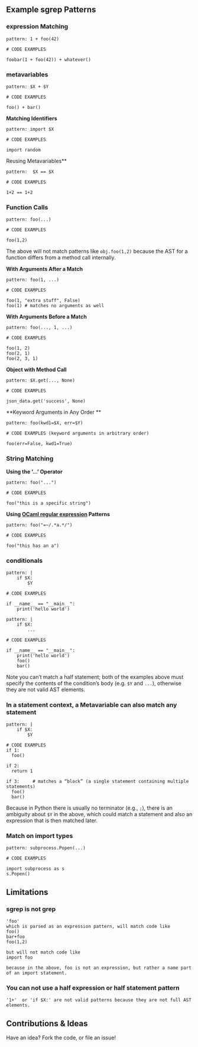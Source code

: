 ## Example sgrep Patterns

### expression Matching

```
pattern: 1 + foo(42)

# CODE EXAMPLES

foobar(1 + foo(42)) + whatever()
```

### metavariables

```
pattern: $X + $Y

# CODE EXAMPLES

foo() + bar()
```

**Matching Identifiers**

```
pattern: import $X

# CODE EXAMPLES

import random
```

Reusing Metavariables**

```
pattern: ￼$X == $X

# CODE EXAMPLES

1+2 == 1+2
```

### Function Calls

```
pattern: foo(...)

# CODE EXAMPLES

foo(1,2)
```

The above will not match patterns like `obj.foo(1,2)` because the AST for a function differs from a method call internally.

**With Arguments After a Match**

```
pattern: foo(1, ...)

# CODE EXAMPLES

foo(1, "extra stuff", False)
foo(1) # matches no arguments as well
```

**With Arguments Before a Match**

```
pattern: foo(..., 1, ...)

# CODE EXAMPLES

foo(1, 2)
foo(2, 1)
foo(2, 3, 1)
```

**Object with Method Call**

```
pattern: $X.get(..., None)

# CODE EXAMPLES

json_data.get('success', None)
```

**Keyword Arguments in Any Order **

```
pattern: foo(kwd1=$X, err=$Y)

# CODE EXAMPLES (keyword arguments in arbitrary order)

foo(err=False, kwd1=True)

```

### String Matching

**Using the ‘...’ Operator**

```
pattern: foo("...")

# CODE EXAMPLES

foo("this is a specific string")

```

**Using [OCaml regular expression](https://caml.inria.fr/pub/docs/manual-ocaml/libref/Str.html) Patterns**

```
pattern: foo("=~/.*a.*/")

# CODE EXAMPLES

foo("this has an a")
```

### conditionals

```
pattern: |
    if $X:
        $Y

# CODE EXAMPLES

if __name__ == "__main__":
    print('hello world')
```

```
pattern: |
    if $X:
        ...

# CODE EXAMPLES

if __name__ == "__main__":
    print('hello world')
    foo()
    bar()
```

Note you can’t match a half statement; both of the examples above must specify the contents of the condition’s body (e.g. `$Y` and `...`), otherwise they are not valid AST elements.

### In a statement context, a Metavariable can also match any statement

```
pattern: |
    if $X:
        $Y

# CODE EXAMPLES
if 1:
  foo()

if 2:
  return 1

if 3:     # matches a “block” (a single statement containing multiple statements)
  foo()
  bar()
```

Because in Python there is usually no terminator (e.g., `;`), there is an ambiguity about `$Y` in the above, which could match a statement and also an expression that is then matched later.

### Match on import types

```
pattern: subprocess.Popen(...)

# CODE EXAMPLES

import subprocess as s
s.Popen()
```

## Limitations

### sgrep is not grep

```
'foo'
which is parsed as an expression pattern, will match code like
foo()
bar+foo
foo(1,2)

but will not match code like
import foo

because in the above, foo is not an expression, but rather a name part of an import statement.
```

### You can not use a half expression or half statement pattern

```
'1+'  or 'if $X:' are not valid patterns because they are not full AST elements.
```

## Contributions & Ideas

Have an idea? Fork the code, or file an issue!
